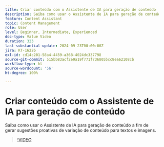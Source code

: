 ```yaml
---
title: Criar conteúdo com o Assistente de IA para geração de conteúdo
description: Saiba como usar o Assistente de IA para geração de conteúdo a fim de gerar sugestões proativas de variação de conteúdo para textos e imagens.
feature: Content Assistant
topic: Content Management
role: User
level: Beginner, Intermediate, Experienced
doc-type: Value Video
duration: 323
last-substantial-update: 2024-09-23T00:00:00Z
jira: KT-16226
exl-id: cd14c201-58a4-4459-a368-4024dc337798
source-git-commit: 515bb83acf2e9a19f771f736805bcc8ea62108cb
workflow-type: ht
source-wordcount: '56'
ht-degree: 100%

---
```


# Criar conteúdo com o Assistente de IA para geração de conteúdo

Saiba como usar o Assistente de IA para geração de conteúdo a fim de gerar sugestões proativas de variação de conteúdo para textos e imagens.

>[!VIDEO](https://video.tv.adobe.com/v/3434640/?learn=on&captions=por_br)
